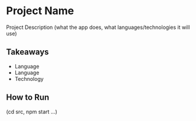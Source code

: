 # Project Name
Project Description (what the app does, what languages/technologies it will use)

## Takeaways
* Language 
* Language 
* Technology

## How to Run
(cd src, npm start ...)